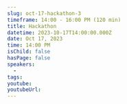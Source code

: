 ```yaml
---
slug: oct-17-hackathon-3
timeframe: 14:00 - 16:00 PM (120 min)
title: Hackathon
datetime: 2023-10-17T14:00:00.000Z
date: Oct 17, 2023
time: 14:00 PM
isChild: false
hasPage: false
speakers:
  -
tags:
youtube:
youtubeUrl:
---
```

